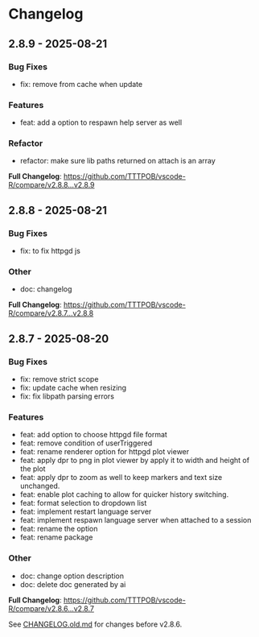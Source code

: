 # Changelog

## 2.8.9 - 2025-08-21

### Bug Fixes

* fix: remove from cache when update

### Features

* feat: add a option to respawn help server as well

### Refactor

* refactor: make sure lib paths returned on attach is an array

**Full Changelog**: <https://github.com/TTTPOB/vscode-R/compare/v2.8.8...v2.8.9>

## 2.8.8 - 2025-08-21

### Bug Fixes

* fix: to fix httpgd js

### Other

* doc: changelog

**Full Changelog**: <https://github.com/TTTPOB/vscode-R/compare/v2.8.7...v2.8.8>

## 2.8.7 - 2025-08-20

### Bug Fixes

* fix: remove strict scope
* fix: update cache when resizing
* fix: fix libpath parsing errors

### Features

* feat: add option to choose httpgd file format
* feat: remove condition of userTriggered
* feat: rename renderer option for httpgd plot viewer
* feat: apply dpr to png in plot viewer by apply it to width and height of the plot
* feat: apply dpr to zoom as well to keep markers and text size unchanged.
* feat: enable plot caching to allow for quicker history switching.
* feat: format selection to dropdown list
* feat: implement restart language server
* feat: implement respawn language server when attached to a session
* feat: rename the option
* feat: rename package

### Other

* doc: change option description
* doc: delete doc generated by ai

**Full Changelog**: <https://github.com/TTTPOB/vscode-R/compare/v2.8.6...v2.8.7>

See [CHANGELOG.old.md](https://github.com/TTTPOB/vscode-R/blob/master/CHANGELOG.old.md) for changes before v2.8.6.

<!-- generated by git-cliff -->
